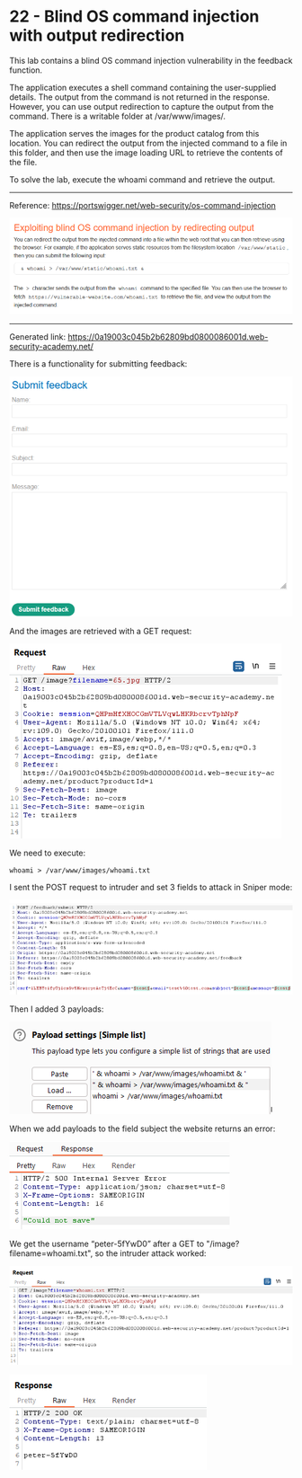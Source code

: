 
# 22 - Blind OS command injection with output redirection

This lab contains a blind OS command injection vulnerability in the feedback function.

The application executes a shell command containing the user-supplied details. The output from the command is not returned in the response. However, you can use output redirection to capture the output from the command. There is a writable folder at /var/www/images/.

The application serves the images for the product catalog from this location. You can redirect the output from the injected command to a file in this folder, and then use the image loading URL to retrieve the contents of the file.

To solve the lab, execute the whoami command and retrieve the output.

---------------------------------------------

Reference: https://portswigger.net/web-security/os-command-injection



![img](images/Blind%20OS%20command%20injection%20with%20output%20redirection/1.png)

---------------------------------------------

Generated link: https://0a19003c045b2b62809bd0800086001d.web-security-academy.net/

There is a functionality for submitting feedback:



![img](images/Blind%20OS%20command%20injection%20with%20output%20redirection/2.png)

And the images are retrieved with a GET request:



![img](images/Blind%20OS%20command%20injection%20with%20output%20redirection/3.png)

We need to execute:

```
whoami > /var/www/images/whoami.txt
```

I sent the POST request to intruder and set 3 fields to attack in Sniper mode:



![img](images/Blind%20OS%20command%20injection%20with%20output%20redirection/4.png)

Then I added 3 payloads:



![img](images/Blind%20OS%20command%20injection%20with%20output%20redirection/5.png)

When we add payloads to the field subject the website returns an error:



![img](images/Blind%20OS%20command%20injection%20with%20output%20redirection/6.png)

We get the username “peter-5fYwD0” after a GET to "/image?filename=whoami.txt", so the intruder attack worked:



![img](images/Blind%20OS%20command%20injection%20with%20output%20redirection/7.png)



![img](images/Blind%20OS%20command%20injection%20with%20output%20redirection/8.png)
